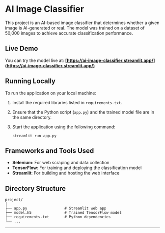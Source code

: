 # AI Image Classifier

This project is an AI-based image classifier that determines whether a given image is AI-generated or real. The model was trained on a dataset of 50,000 images to achieve accurate classification performance.

## Live Demo

You can try the model live at:
**[https://ai-image-classifier.streamlit.app/](https://ai-image-classifier.streamlit.app/)**

## Running Locally

To run the application on your local machine:

1. Install the required libraries listed in `requirements.txt`.
2. Ensure that the Python script (`app.py`) and the trained model file are in the same directory.
3. Start the application using the following command:

   ```
   streamlit run app.py
   ```

## Frameworks and Tools Used

* **Selenium**: For web scraping and data collection
* **TensorFlow**: For training and deploying the classification model
* **Streamlit**: For building and hosting the web interface

## Directory Structure

```
project/
│
├── app.py                 # Streamlit web app
├── model.h5               # Trained TensorFlow model
├── requirements.txt       # Python dependencies
└── ...
```

---
